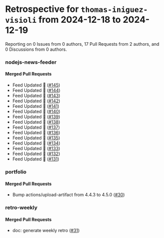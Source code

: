 # Retrospective for `thomas-iniguez-visioli` from 2024-12-18 to 2024-12-19

Reporting on 0 Issues from 0 authors, 17 Pull Requests from 2 authors, and 0 Discussions from 0 authors.


### nodejs-news-feeder

#### Merged Pull Requests

- Feed Updated 🍿 ([#145](https://github.com/thomas-iniguez-visioli/nodejs-news-feeder/pull/145))
- Feed Updated 🍿 ([#144](https://github.com/thomas-iniguez-visioli/nodejs-news-feeder/pull/144))
- Feed Updated 🍿 ([#143](https://github.com/thomas-iniguez-visioli/nodejs-news-feeder/pull/143))
- Feed Updated 🍿 ([#142](https://github.com/thomas-iniguez-visioli/nodejs-news-feeder/pull/142))
- Feed Updated 🍿 ([#141](https://github.com/thomas-iniguez-visioli/nodejs-news-feeder/pull/141))
- Feed Updated 🍿 ([#140](https://github.com/thomas-iniguez-visioli/nodejs-news-feeder/pull/140))
- Feed Updated 🍿 ([#139](https://github.com/thomas-iniguez-visioli/nodejs-news-feeder/pull/139))
- Feed Updated 🍿 ([#138](https://github.com/thomas-iniguez-visioli/nodejs-news-feeder/pull/138))
- Feed Updated 🍿 ([#137](https://github.com/thomas-iniguez-visioli/nodejs-news-feeder/pull/137))
- Feed Updated 🍿 ([#136](https://github.com/thomas-iniguez-visioli/nodejs-news-feeder/pull/136))
- Feed Updated 🍿 ([#135](https://github.com/thomas-iniguez-visioli/nodejs-news-feeder/pull/135))
- Feed Updated 🍿 ([#134](https://github.com/thomas-iniguez-visioli/nodejs-news-feeder/pull/134))
- Feed Updated 🍿 ([#133](https://github.com/thomas-iniguez-visioli/nodejs-news-feeder/pull/133))
- Feed Updated 🍿 ([#132](https://github.com/thomas-iniguez-visioli/nodejs-news-feeder/pull/132))
- Feed Updated 🍿 ([#131](https://github.com/thomas-iniguez-visioli/nodejs-news-feeder/pull/131))

### portfolio

#### Merged Pull Requests

- Bump actions/upload-artifact from 4.4.3 to 4.5.0 ([#30](https://github.com/thomas-iniguez-visioli/portfolio/pull/30))

### retro-weekly

#### Merged Pull Requests

- doc: generate weekly retro ([#31](https://github.com/thomas-iniguez-visioli/retro-weekly/pull/31))